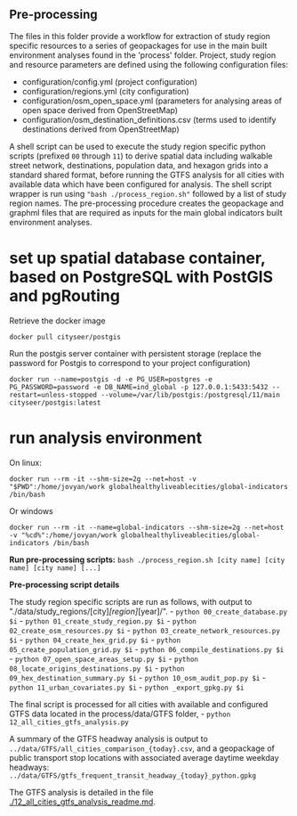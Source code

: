## Pre-processing
The files in this folder provide a workflow for extraction of study region specific resources to a series of geopackages for use in the main built environment analyses found in the 'process' folder.
Project, study region and resource parameters are defined using the following configuration files:  

- configuration/config.yml (project configuration)
- configuration/regions.yml (city configuration)
- configuration/osm_open_space.yml (parameters for analysing areas of open space derived from OpenStreetMap)
- configuration/osm_destination_definitions.csv (terms used to identify destinations derived from OpenStreetMap)

A shell script can be used to execute the study region specific python scripts (prefixed `00` through `11`) to derive spatial data including walkable street network, destinations, population data, and hexagon grids into a standard shared format, before running the GTFS analysis for all cities with available data which have been configured for analysis. The shell script wrapper is run using `"bash ./process_region.sh"` followed by a list of study region names. The pre-processing procedure creates the geopackage and graphml files that are required as inputs for the main global indicators built environment analyses. 
 
# set up spatial database container, based on PostgreSQL with PostGIS and pgRouting
Retrieve the docker image
```
docker pull cityseer/postgis
```

Run the postgis server container with persistent storage (replace the password for Postgis to correspond to your project configuration)
```
docker run --name=postgis -d -e PG_USER=postgres -e PG_PASSWORD=password -e DB_NAME=ind_global -p 127.0.0.1:5433:5432 --restart=unless-stopped --volume=/var/lib/postgis:/postgresql/11/main cityseer/postgis:latest
```

# run analysis environment 
On linux:
```
docker run --rm -it --shm-size=2g --net=host -v "$PWD":/home/jovyan/work globalhealthyliveablecities/global-indicators /bin/bash
```
Or windows
```
docker run --rm -it --name=global-indicators --shm-size=2g --net=host -v "%cd%":/home/jovyan/work globalhealthyliveablecities/global-indicators /bin/bash
```

**Run pre-processing scripts:** `bash ./process_region.sh [city name] [city name] [city name] [...]`

**Pre-processing script details** 

The study region specific scripts are run as follows, with output to "./data/study_regions/[city]_[region]_[year]/". 
	-    `python 00_create_database.py $i`
	-    `python 01_create_study_region.py $i`
	-    `python 02_create_osm_resources.py $i`
	-    `python 03_create_network_resources.py $i`
	-    `python 04_create_hex_grid.py $i`
	-    `python 05_create_population_grid.py $i`
	-    `python 06_compile_destinations.py $i`
	-    `python 07_open_space_areas_setup.py $i`
	-    `python 08_locate_origins_destinations.py $i`
	-    `python 09_hex_destination_summary.py $i`
	-    `python 10_osm_audit_pop.py $i`
	-    `python 11_urban_covariates.py $i`
	-    `python _export_gpkg.py $i`
    
The final script is processed for all cities with available and configured GTFS data located in the process/data/GTFS folder,
    -   `python 12_all_cities_gtfs_analysis.py`

A summary of the GTFS headway analysis is output to `../data/GTFS/all_cities_comparison_{today}.csv`, and a geopackage of public transport stop locations with associated average daytime weekday headways:
`../data/GTFS/gtfs_frequent_transit_headway_{today}_python.gpkg`

The GTFS analysis is detailed in the file [./12_all_cities_gtfs_analysis_readme.md](./12_all_cities_gtfs_analysis_readme.md).
